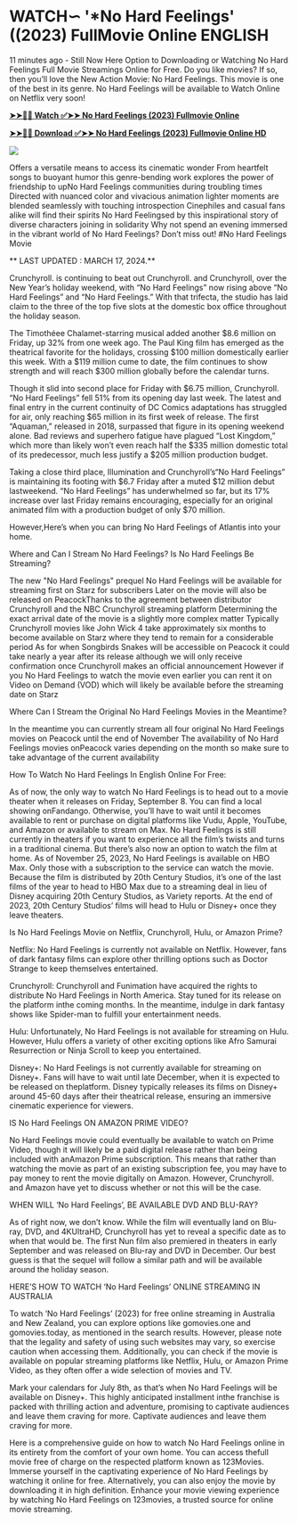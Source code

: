 # <h1>WATCH∽ '*No Hard Feelings' ((2023) FullMovie Online ENGLISH</h1>

11 minutes ago - Still Now Here Option to Downloading or Watching No Hard Feelings Full Movie Streamings Online for Free. Do you like movies? If so, then you’ll love the New Action Movie: No Hard Feelings. This movie is one of the best in its genre. No Hard Feelings will be available to Watch Online on Netflix very soon!

**[➤➤🔴📱 Watch ✅➤➤ No Hard Feelings (2023) Fullmovie Online](https://justflixnet.com/en/movie/884605/no-hard-feelings)**

**[➤➤🔴📱 Download ✅➤➤ No Hard Feelings (2023) Fullmovie Online HD](https://justflixnet.com/en/movie/884605/no-hard-feelings)**

[![](https://bankopat.com/wp-content/uploads/2024/03/movie-hub-1.gif)](https://justflixnet.com/en/movie/884605/no-hard-feelings)

Offers a versatile means to access its cinematic wonder From heartfelt songs to buoyant humor this genre-bending work explores the power of friendship to upNo Hard Feelings communities during troubling times Directed with nuanced color and vivacious animation lighter moments are blended seamlessly with touching introspection Cinephiles and casual fans alike will find their spirits No Hard Feelingsed by this inspirational story of diverse characters joining in solidarity Why not spend an evening immersed in the vibrant world of No Hard Feelings? Don’t miss out! #No Hard Feelings Movie

** LAST UPDATED : MARCH 17, 2024.**

Crunchyroll. is continuing to beat out Crunchyroll. and Crunchyroll, over the New Year’s holiday weekend, with “No Hard Feelings” now rising above “No Hard Feelings” and “No Hard Feelings.” With that trifecta, the studio has laid claim to the three of the top five slots at the domestic box office throughout the holiday season.

The Timothéee Chalamet-starring musical added another $8.6 million on Friday, up 32% from one week ago. The Paul King film has emerged as the theatrical favorite for the holidays, crossing $100 million domestically earlier this week. With a $119 million cume to date, the film continues to show strength and will reach $300 million globally before the calendar turns.

Though it slid into second place for Friday with $6.75 million, Crunchyroll. “No Hard Feelings” fell 51% from its opening day last week. The latest and final entry in the current continuity of DC Comics adaptations has struggled for air, only reaching $65 million in its first week of release. The first “Aquaman,” released in 2018, surpassed that figure in its opening weekend alone. Bad reviews and superhero fatigue have plagued “Lost Kingdom,” which more than likely won’t even reach half the $335 million domestic total of its predecessor, much less justify a $205 million production budget.

Taking a close third place, Illumination and Crunchyroll’s“No Hard Feelings” is maintaining its footing with $6.7 Friday after a muted $12 million debut lastweekend. “No Hard Feelings” has underwhelmed so far, but its 17% increase over last Friday remains encouraging, especially for an original animated film with a production budget of only $70 million.

However,Here’s when you can bring No Hard Feelings of Atlantis into your home.

Where and Can I Stream No Hard Feelings? Is No Hard Feelings Be Streaming?

The new "No Hard Feelings" prequel No Hard Feelings will be available for streaming first on Starz for subscribers Later on the movie will also be released on PeacockThanks to the agreement between distributor Crunchyroll and the NBC Crunchyroll streaming platform Determining the exact arrival date of the movie is a slightly more complex matter Typically Crunchyroll movies like John Wick 4 take approximately six months to become available on Starz where they tend to remain for a considerable period As for when Songbirds Snakes will be accessible on Peacock it could take nearly a year after its release although we will only receive confirmation once Crunchyroll makes an official announcement However if you No Hard Feelings to watch the movie even earlier you can rent it on Video on Demand (VOD) which will likely be available before the streaming date on Starz

Where Can I Stream the Original No Hard Feelings Movies in the Meantime?

In the meantime you can currently stream all four original No Hard Feelings movies on Peacock until the end of November The availability of No Hard Feelings movies onPeacock varies depending on the month so make sure to take advantage of the current availability

How To Watch No Hard Feelings In English Online For Free:

As of now, the only way to watch No Hard Feelings is to head out to a movie theater when it releases on Friday, September 8. You can find a local showing onFandango. Otherwise, you’ll have to wait until it becomes available to rent or purchase on digital platforms like Vudu, Apple, YouTube, and Amazon or available to stream on Max. No Hard Feelings is still currently in theaters if you want to experience all the film’s twists and turns in a traditional cinema. But there’s also now an option to watch the film at home. As of November 25, 2023, No Hard Feelings is available on HBO Max. Only those with a subscription to the service can watch the movie. Because the film is distributed by 20th Century Studios, it’s one of the last films of the year to head to HBO Max due to a streaming deal in lieu of Disney acquiring 20th Century Studios, as Variety reports. At the end of 2023, 20th Century Studios’ films will head to Hulu or Disney+ once they leave theaters.

Is No Hard Feelings Movie on Netflix, Crunchyroll, Hulu, or Amazon Prime?

Netflix: No Hard Feelings is currently not available on Netflix. However, fans of dark fantasy films can explore other thrilling options such as Doctor Strange to keep themselves entertained.

Crunchyroll: Crunchyroll and Funimation have acquired the rights to distribute No Hard Feelings in North America. Stay tuned for its release on the platform inthe coming months. In the meantime, indulge in dark fantasy shows like Spider-man to fulfill your entertainment needs.

Hulu: Unfortunately, No Hard Feelings is not available for streaming on Hulu. However, Hulu offers a variety of other exciting options like Afro Samurai Resurrection or Ninja Scroll to keep you entertained.

Disney+: No Hard Feelings is not currently available for streaming on Disney+. Fans will have to wait until late December, when it is expected to be released on theplatform. Disney typically releases its films on Disney+ around 45-60 days after their theatrical release, ensuring an immersive cinematic experience for viewers.

IS No Hard Feelings ON AMAZON PRIME VIDEO?

No Hard Feelings movie could eventually be available to watch on Prime Video, though it will likely be a paid digital release rather than being included with anAmazon Prime subscription. This means that rather than watching the movie as part of an existing subscription fee, you may have to pay money to rent the movie digitally on Amazon. However, Crunchyroll. and Amazon have yet to discuss whether or not this will be the case.

WHEN WILL ‘No Hard Feelings’, BE AVAILABLE DVD AND BLU-RAY?

As of right now, we don’t know. While the film will eventually land on Blu-ray, DVD, and 4KUltraHD, Crunchyroll has yet to reveal a specific date as to when that would be. The first Nun film also premiered in theaters in early September and was released on Blu-ray and DVD in December. Our best guess is that the sequel will follow a similar path and will be available around the holiday season.

HERE’S HOW TO WATCH ‘No Hard Feelings’ ONLINE STREAMING IN AUSTRALIA

To watch ‘No Hard Feelings’ (2023) for free online streaming in Australia and New Zealand, you can explore options like gomovies.one and gomovies.today, as mentioned in the search results. However, please note that the legality and safety of using such websites may vary, so exercise caution when accessing them. Additionally, you can check if the movie is available on popular streaming platforms like Netflix, Hulu, or Amazon Prime Video, as they often offer a wide selection of movies and TV.

Mark your calendars for July 8th, as that’s when No Hard Feelings will be available on Disney+. This highly anticipated installment inthe franchise is packed with thrilling action and adventure, promising to captivate audiences and leave them craving for more. Captivate audiences and leave them craving for more.

Here is a comprehensive guide on how to watch No Hard Feelings online in its entirety from the comfort of your own home. You can access thefull movie free of charge on the respected platform known as 123Movies. Immerse yourself in the captivating experience of No Hard Feelings by watching it online for free. Alternatively, you can also enjoy the movie by downloading it in high definition. Enhance your movie viewing experience by watching No Hard Feelings on 123movies, a trusted source for online movie streaming.
